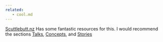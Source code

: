 ```yaml
---
related:
   - cool.md
---
```


[Scuttlebutt.nz](http://scuttlebutt.nz) Has some fantastic resources for this.  I would recommend the sections [Talks](https://www.scuttlebutt.nz/talks.html), [Concepts](https://www.scuttlebutt.nz/concepts/), and [Stories](https://www.scuttlebutt.nz/stories/)

